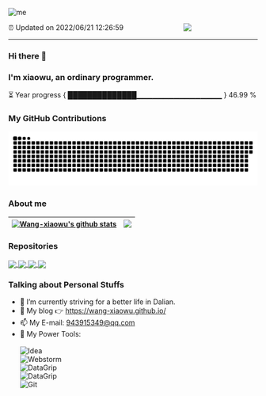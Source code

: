 ![me](https://cdn.jsdelivr.net/gh/wang-xiaowu/picture_repository@master/result.gif)

<img align="right" width="150px" src="https://cdn.jsdelivr.net/gh/wang-xiaowu/picture_repository@master/heart.svg"/>

⏰ Updated on 2022/06/21 12:26:59

---

### Hi there 👋 
### I'm xiaowu, an ordinary programmer. 

⏳ Year progress { ██████████████▁▁▁▁▁▁▁▁▁▁▁▁▁▁▁▁ } 46.99 %

### My GitHub Contributions    

![](https://raw.githubusercontent.com/wang-xiaowu/wang-xiaowu/main/assets/github-contribution-grid-snake.svg)          

### About me      

| <a href="https://github.com/anuraghazra/github-readme-stats"><img align="center" src="https://github-readme-stats.vercel.app/api?username=wang-xiaowu&show_icons=true&include_all_commits=true&theme=buefy&hide_border=true" alt="Wang-xiaowu's github stats" /></a> | <a href="https://github.com/anuraghazra/github-readme-stats"><img align="center" src="https://github-readme-stats.vercel.app/api/top-langs/?username=wang-xiaowu&layout=compact&theme=buefy&hide_border=true" /></a> |
| ------------- | ------------- |

### Repositories

<a href="https://github.com/behappy-project">
  <img align="center" src="https://github-readme-stats.vercel.app/api/pin/?username=behappy-project&repo=behappy-screw-doc&theme=buefy" />
</a>
<a href="https://github.com/behappy-project">
  <img align="center" src="https://github-readme-stats.vercel.app/api/pin/?username=behappy-project&repo=behappy-gitbook&theme=buefy" />
</a>
<a href="https://github.com/behappy-project">
  <img align="center" src="https://github-readme-stats.vercel.app/api/pin/?username=behappy-project&repo=behappy-redis&theme=buefy" />
</a>
<a href="https://github.com/wang-xiaowu/wang-xiaowu.git">
  <img align="center" src="https://github-readme-stats.vercel.app/api/pin/?username=wang-xiaowu&repo=wang-xiaowu&theme=buefy" />
</a>

### Talking about Personal Stuffs  

- 🔭 I’m currently striving for a better life in Dalian.     
- 🤔 My blog 👉 https://wang-xiaowu.github.io/         
- 📫 My E-mail: 943915349@qq.com          
- 🔧 My Power Tools: </br>   
![Idea](https://img.shields.io/badge/-Idea-black?style=plastic&logo=intellijidea)     
![Webstorm](https://img.shields.io/badge/-Webstorm-red?style=plastic&logo=webstorm)     
![DataGrip](https://img.shields.io/badge/-DataGrip-blue?style=plastic&logo=datagrip)     
![DataGrip](https://img.shields.io/badge/-GoLand-green?style=plastic&logo=goland)     
![Git](https://img.shields.io/badge/-Git-yellow?style=plastic&logo=git)  

